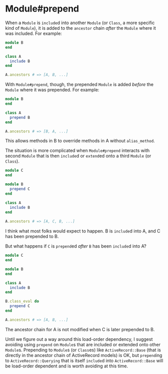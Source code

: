 # Module\#prepend

When a `Module` is `include`d into another `Module` (or `Class`, a more specific kind of `Module`), it is added to the `ancestor` chain _after_ the `Module` where it was included. For example:

```ruby
module B
end

class A
  include B
end

A.ancestors # => [A, B, ...]
```

With `Module#prepend`, though, the prepended `Module` is added _before_ the `Module` where it was prepended. For example:

```ruby
module B
end

class A
  prepend B
end

A.ancestors # => [B, A, ...]
```

This allows methods in B to override methods in A without `alias_method`.

The situation is more complicated when `Module#prepend` interacts with second `Module` that is then `include`d or `extend`ed onto a third `Module` (or `Class`).

```ruby
module C
end

module B
  prepend C
end

class A
  include B
end
  
A.ancestors # => [A, C, B, ...]
```

I think what most folks would expect to happen. B is `include`d into A, and C has been prepended to B.

But what happens if `C` is `prepend`ed _after_ `B` has been `include`d into A?

```ruby
module C
end

module B
end

class A
  include B
end

B.class_eval do
  prepend C
end

A.ancestors # => [A, B, ...]
```

The ancestor chain for A is not modified when C is later prepended to B.

Until we figure out a way around this load-order dependency, I suggest avoiding using `prepend` on `Module`s that are included or extended onto other `Module`s. Prepending to `Module`s (or `Class`es) like `ActiveRecord::Base` (that is directly in the ancestor chain of ActiveRecord models) is OK, but `prepend`ing to `ActiveRecord::Querying` that is itself `include`d into `ActiveRecord::Base` will be load-order dependent and is worth avoiding at this time.
